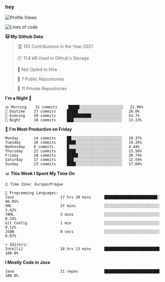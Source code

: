 ### hey

<!--START_SECTION:waka-->
![Profile Views](http://img.shields.io/badge/Profile%20Views-12-blue)

![Lines of code](https://img.shields.io/badge/From%20Hello%20World%20I%27ve%20Written-47563%20lines%20of%20code-blue)

**🐱 My Github Data** 

> 🏆 155 Contributions in the Year 2021
 > 
> 📦 11.8 kB Used in Github's Storage 
 > 
> 🚫 Not Opted to Hire
 > 
> 📜 7 Public Repositories 
 > 
> 🔑 11 Private Repositories  
 > 
**I'm a Night 🦉** 

```text
🌞 Morning    31 commits     █████░░░░░░░░░░░░░░░░░░░░   22.96% 
🌆 Daytime    27 commits     █████░░░░░░░░░░░░░░░░░░░░   20.0% 
🌃 Evening    59 commits     ███████████░░░░░░░░░░░░░░   43.7% 
🌙 Night      18 commits     ███░░░░░░░░░░░░░░░░░░░░░░   13.33%

```
📅 **I'm Most Productive on Friday** 

```text
Monday       14 commits     ██░░░░░░░░░░░░░░░░░░░░░░░   10.37% 
Tuesday      26 commits     ████░░░░░░░░░░░░░░░░░░░░░   19.26% 
Wednesday    6 commits      █░░░░░░░░░░░░░░░░░░░░░░░░   4.44% 
Thursday     21 commits     ████░░░░░░░░░░░░░░░░░░░░░   15.56% 
Friday       28 commits     █████░░░░░░░░░░░░░░░░░░░░   20.74% 
Saturday     17 commits     ███░░░░░░░░░░░░░░░░░░░░░░   12.59% 
Sunday       23 commits     ████░░░░░░░░░░░░░░░░░░░░░   17.04%

```


📊 **This Week I Spent My Time On** 

```text
⌚︎ Time Zone: Europe/Prague

💬 Programming Languages: 
Java                     17 hrs 30 mins      ████████████████████████░   96.05% 
XML                      37 mins             ░░░░░░░░░░░░░░░░░░░░░░░░░   3.42% 
YAML                     3 mins              ░░░░░░░░░░░░░░░░░░░░░░░░░   0.33% 
Git Config               1 min               ░░░░░░░░░░░░░░░░░░░░░░░░░   0.12% 
JSON                     0 secs              ░░░░░░░░░░░░░░░░░░░░░░░░░   0.07%

🔥 Editors: 
IntelliJ                 18 hrs 13 mins      █████████████████████████   100.0%

```

**I Mostly Code in Java** 

```text
Java                     21 repos            █████████████████████████   100.0%

```



<!--END_SECTION:waka-->
